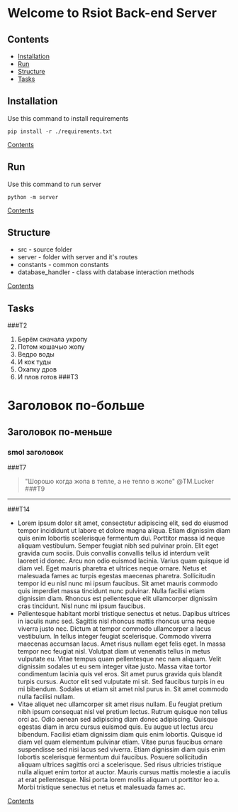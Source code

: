 # Welcome to Rsiot Back-end Server


## Contents
- [Installation](#installation)
- [Run](#run)
- [Structure](#structure)
- [Tasks](#tasks)


## Installation
Use this command to install requirements
```shell
pip install -r ./requirements.txt
```

[Contents](#contents)

## Run
Use this command to run server
```shell
python -m server
```

[Contents](#contents)

## Structure

- src - source folder
- server - folder with server and it's routes
- constants - common constants
- database_handler - class with database interaction methods

[Contents](#contents)

## Tasks

###T2
1. Берём сначала укропу
1. Потом кошачью жопу
1. Ведро воды
1. И кок туды
1. Охапку дров
1. И плов готов
###T3
# Заголовок по-больше
## Заголовок по-меньше
### smol заголовок

###T7
> "Шорошо когда жопа в тепле, а не тепло в жопе" @TM.Lucker
###T9

---

###T14

- Lorem ipsum dolor sit amet, consectetur adipiscing elit, sed do eiusmod tempor incididunt ut labore et dolore magna aliqua. Etiam dignissim diam quis enim lobortis scelerisque fermentum dui. Porttitor massa id neque aliquam vestibulum. Semper feugiat nibh sed pulvinar proin. Elit eget gravida cum sociis. Duis convallis convallis tellus id interdum velit laoreet id donec. Arcu non odio euismod lacinia. Varius quam quisque id diam vel. Eget mauris pharetra et ultrices neque ornare. Netus et malesuada fames ac turpis egestas maecenas pharetra. Sollicitudin tempor id eu nisl nunc mi ipsum faucibus. Sit amet mauris commodo quis imperdiet massa tincidunt nunc pulvinar. Nulla facilisi etiam dignissim diam. Rhoncus est pellentesque elit ullamcorper dignissim cras tincidunt. Nisl nunc mi ipsum faucibus.
- Pellentesque habitant morbi tristique senectus et netus. Dapibus ultrices in iaculis nunc sed. Sagittis nisl rhoncus mattis rhoncus urna neque viverra justo nec. Dictum at tempor commodo ullamcorper a lacus vestibulum. In tellus integer feugiat scelerisque. Commodo viverra maecenas accumsan lacus. Amet risus nullam eget felis eget. In massa tempor nec feugiat nisl. Volutpat diam ut venenatis tellus in metus vulputate eu. Vitae tempus quam pellentesque nec nam aliquam. Velit dignissim sodales ut eu sem integer vitae justo. Massa vitae tortor condimentum lacinia quis vel eros. Sit amet purus gravida quis blandit turpis cursus. Auctor elit sed vulputate mi sit. Sed faucibus turpis in eu mi bibendum. Sodales ut etiam sit amet nisl purus in. Sit amet commodo nulla facilisi nullam.
- Vitae aliquet nec ullamcorper sit amet risus nullam. Eu feugiat pretium nibh ipsum consequat nisl vel pretium lectus. Rutrum quisque non tellus orci ac. Odio aenean sed adipiscing diam donec adipiscing. Quisque egestas diam in arcu cursus euismod quis. Eu augue ut lectus arcu bibendum. Facilisi etiam dignissim diam quis enim lobortis. Quisque id diam vel quam elementum pulvinar etiam. Vitae purus faucibus ornare suspendisse sed nisi lacus sed viverra. Etiam dignissim diam quis enim lobortis scelerisque fermentum dui faucibus. Posuere sollicitudin aliquam ultrices sagittis orci a scelerisque. Sed risus ultricies tristique nulla aliquet enim tortor at auctor. Mauris cursus mattis molestie a iaculis at erat pellentesque. Nisi porta lorem mollis aliquam ut porttitor leo a. Morbi tristique senectus et netus et malesuada fames ac.

[Contents](#contents)
